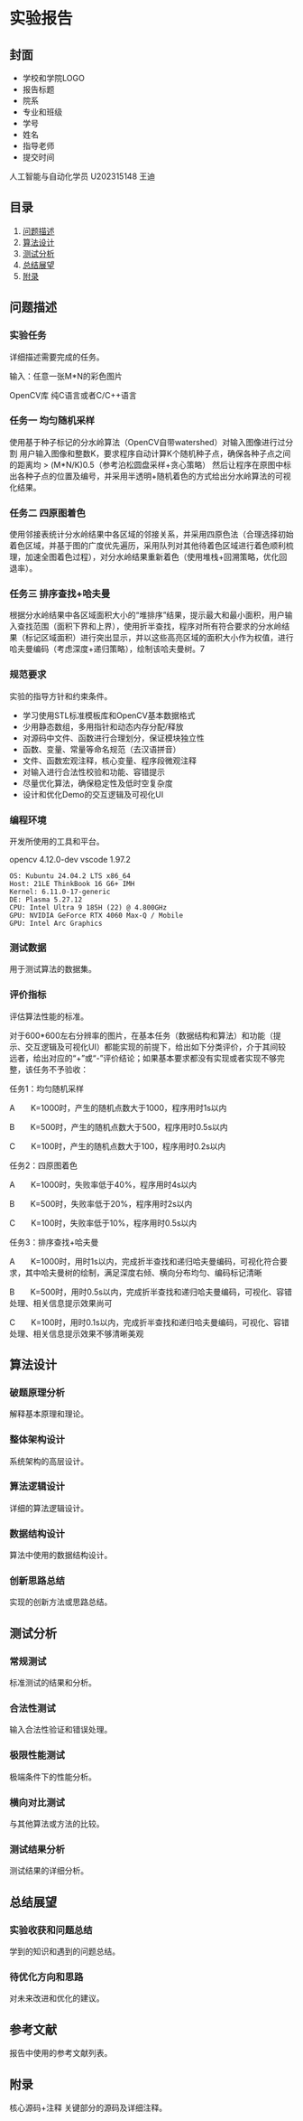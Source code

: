 # 实验报告

## 封面

- 学校和学院LOGO
- 报告标题
- 院系
- 专业和班级
- 学号
- 姓名
- 指导老师
- 提交时间

人工智能与自动化学员
U202315148
王迪

## 目录

1. [问题描述](#问题描述)
2. [算法设计](#算法设计)
3. [测试分析](#测试分析)
4. [总结展望](#总结展望)
5. [附录](#附录)

## 问题描述

### 实验任务

详细描述需要完成的任务。


输入：任意一张M*N的彩色图片

OpenCV库
纯C语言或者C/C++语言

### 任务一 均匀随机采样
使用基于种子标记的分水岭算法（OpenCV自带watershed）对输入图像进行过分割
用户输入图像和整数K，要求程序自动计算K个随机种子点，确保各种子点之间的距离均 > (M*N/K)0.5（参考泊松圆盘采样+贪心策略）
然后让程序在原图中标出各种子点的位置及编号，并采用半透明+随机着色的方式给出分水岭算法的可视化结果。

### 任务二 四原图着色
使用邻接表统计分水岭结果中各区域的邻接关系，并采用四原色法（合理选择初始着色区域，并基于图的广度优先遍历，采用队列对其他待着色区域进行着色顺利梳理，加速全图着色过程），对分水岭结果重新着色（使用堆栈+回溯策略，优化回退率）。

### 任务三 排序查找+哈夫曼
根据分水岭结果中各区域面积大小的“堆排序”结果，提示最大和最小面积，用户输入查找范围（面积下界和上界），使用折半查找，程序对所有符合要求的分水岭结果（标记区域面积）进行突出显示，并以这些高亮区域的面积大小作为权值，进行哈夫曼编码（考虑深度+递归策略），绘制该哈夫曼树。7



### 规范要求

实验的指导方针和约束条件。

- 学习使用STL标准模板库和OpenCV基本数据格式
- 少用静态数组，多用指针和动态内存分配/释放
- 对源码中文件、函数进行合理划分，保证模块独立性
- 函数、变量、常量等命名规范（去汉语拼音）
- 文件、函数宏观注释，核心变量、程序段微观注释
- 对输入进行合法性校验和功能、容错提示
- 尽量优化算法，确保稳定性及低时空复杂度
- 设计和优化Demo的交互逻辑及可视化UI

### 编程环境

开发所使用的工具和平台。

opencv 4.12.0-dev
vscode 1.97.2

```
OS: Kubuntu 24.04.2 LTS x86_64 
Host: 21LE ThinkBook 16 G6+ IMH 
Kernel: 6.11.0-17-generic 
DE: Plasma 5.27.12 
CPU: Intel Ultra 9 185H (22) @ 4.800GHz 
GPU: NVIDIA GeForce RTX 4060 Max-Q / Mobile 
GPU: Intel Arc Graphics
```

### 测试数据

用于测试算法的数据集。

### 评价指标

评估算法性能的标准。

对于600*600左右分辨率的图片，在基本任务（数据结构和算法）和功能（提示、交互逻辑及可视化UI）都能实现的前提下，给出如下分类评价，介于其间较远者，给出对应的“+”或“-”评价结论；如果基本要求都没有实现或者实现不够完整，该任务不予验收：

任务1：均匀随机采样 

A  K=1000时，产生的随机点数大于1000，程序用时1s以内

B  K=500时，产生的随机点数大于500，程序用时0.5s以内

C  K=100时，产生的随机点数大于100，程序用时0.2s以内

任务2：四原图着色

A  K=1000时，失败率低于40%，程序用时4s以内

B  K=500时，失败率低于20%，程序用时2s以内

C  K=100时，失败率低于10%，程序用时0.5s以内

任务3：排序查找+哈夫曼

A  K=1000时，用时1s以内，完成折半查找和递归哈夫曼编码，可视化符合要求，其中哈夫曼树的绘制，满足深度右倾、横向分布均匀、编码标记清晰

B  K=500时，用时0.5s以内，完成折半查找和递归哈夫曼编码，可视化、容错处理、相关信息提示效果尚可

C  K=100时，用时0.1s以内，完成折半查找和递归哈夫曼编码，可视化、容错处理、相关信息提示效果不够清晰美观

## 算法设计

### 破题原理分析

解释基本原理和理论。

### 整体架构设计

系统架构的高层设计。

### 算法逻辑设计

详细的算法逻辑设计。

### 数据结构设计

算法中使用的数据结构设计。

### 创新思路总结

实现的创新方法或思路总结。

## 测试分析

### 常规测试

标准测试的结果和分析。

### 合法性测试

输入合法性验证和错误处理。

### 极限性能测试

极端条件下的性能分析。

### 横向对比测试

与其他算法或方法的比较。

### 测试结果分析

测试结果的详细分析。

## 总结展望

### 实验收获和问题总结

学到的知识和遇到的问题总结。

### 待优化方向和思路

对未来改进和优化的建议。

## 参考文献

报告中使用的参考文献列表。

## 附录

核心源码+注释
关键部分的源码及详细注释。
